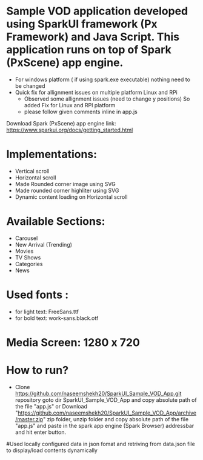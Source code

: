 # Sample VOD application developed using SparkUI framework (Px Framework) and Java Script. This application runs on top of Spark (PxScene) app engine.

- For windows platform ( if using spark.exe executable) nothing need to be changed
- Quick fix for allignment issues on multiple platform Linux and RPi
    - Observed some allignment issues (need to change y positions) So added Fix for Linux and RPI platform
    - please follow given comments inline in app.js 

Download Spark (PxScene) app engine link: https://www.sparkui.org/docs/getting_started.html

# Implementations:
  - Vertical scroll
  - Horizontal scroll
  - Made Rounded corner image using SVG
  - Made rounded corner highliter using SVG
  - Dynamic content loading on Horizontal scroll
  
# Available Sections:
  - Carousel
  - New Arrival (Trending)
  - Movies
  - TV Shows
  - Categories
  - News

# Used fonts : 
  - for light text: FreeSans.ttf
  - for bold text: work-sans.black.otf 
  
# Media Screen: 1280 x 720

# How to run?
- Clone https://github.com/naseemshekh20/SparkUI_Sample_VOD_App.git repository goto dir SparkUI_Sample_VOD_App and copy absolute path of the file "app.js" or Download "https://github.com/naseemshekh20/SparkUI_Sample_VOD_App/archive/master.zip" zip folder, unzip folder and copy absolute path of the file "app.js" and paste in the spark app engine (Spark Browser) addressbar and hit enter button.

#Used locally configured data in json fomat and retriving from data.json file to display/load contents dynamically
